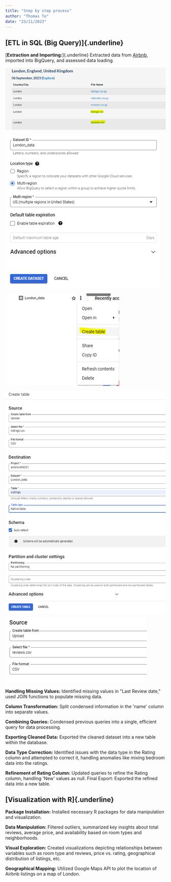 ```yaml
---
title: "Step by step process"
author: "Thomas To"
date: "23/11/2023"
---
```


## [ETL in SQL (Big Query)]{.underline}

[**Extraction and Importing:**]{.underline} Extracted data from [Airbnb](http://insideairbnb.com/get-the-data/), imported into BigQuery, and assessed data loading.

![*Data sourced from Airbnb*](images/1.PNG)

![*Creating Data warehouse*](images/2.PNG)

![*Importing multiple tables*](images/3.PNG)

![*Configuration for data import*](images/4.PNG)

![*Import of 2nd data table*](images/5.PNG)

**Handling Missing Values:** Identified missing values in "Last Review date," used JOIN functions to populate missing data.

**Column Transformation:** Split condensed information in the 'name' column into separate values.

**Combining Queries:** Condensed previous queries into a single, efficient query for data processing.

**Exporting Cleaned Data:** Exported the cleaned dataset into a new table within the database.

**Data Type Correction:** Identified issues with the data type in the Rating column and attempted to correct it, handling anomalies like mixing bedroom data into the ratings.

**Refinement of Rating Column:** Updated queries to refine the Rating column, handling 'New' values as null. Final Export: Exported the refined data into a new table.

## [Visualization with R]{.underline}

**Package Installation:** Installed necessary R packages for data manipulation and visualization.

**Data Manipulation:** Filtered outliers, summarized key insights about total reviews, average price, and availability based on room types and neighborhoods.

**Visual Exploration:** Created visualizations depicting relationships between variables such as room type and reviews, price vs. rating, geographical distribution of listings, etc.

**Geographical Mapping:** Utilized Google Maps API to plot the location of Airbnb listings on a map of London.
